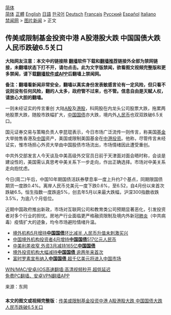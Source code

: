  <!-- 面包屑导航 --> <div class="breadcrumb"><!-- GTranslate: https://gtranslate.io/ -->  <div class="switcher notranslate">  <div class="selected">  <a href="#" onclick="return false;"> 简体</a>  </div>  <div class="option">  <a href="https://www.bannedbook.org" onclick="doGTranslate('zh-CN|zh-CN');jQuery('div.switcher div.selected a').html(jQuery(this).html());return false;" title="简体中文" class="nturl selected"> 简体</a>  <a href="https://www.bannedbook.org/zh-tw/" onclick="doGTranslate('zh-CN|zh-TW');jQuery('div.switcher div.selected a').html(jQuery(this).html());return false;" title="繁體中文" class="nturl"> 正體</a>  <a href="https://www.bannedbook.org/en/" onclick="doGTranslate('zh-CN|en');jQuery('div.switcher div.selected a').html(jQuery(this).html());return false;" title="English" class="nturl"> English</a>  <a href="https://www.bannedbook.org/ja/" onclick="doGTranslate('zh-CN|ja');jQuery('div.switcher div.selected a').html(jQuery(this).html());return false;" title="日本語" class="nturl"> 日語</a>  <a href="https://www.bannedbook.org/ko/" onclick="doGTranslate('zh-CN|ko');jQuery('div.switcher div.selected a').html(jQuery(this).html());return false;" title="한국어" class="nturl"> 한국어</a>  <a href="https://www.bannedbook.org/de/" onclick="doGTranslate('zh-CN|de');jQuery('div.switcher div.selected a').html(jQuery(this).html());return false;" title="Deutsch" class="nturl"> Deutsch</a>  <a href="https://www.bannedbook.org/fr/" onclick="doGTranslate('zh-CN|fr');jQuery('div.switcher div.selected a').html(jQuery(this).html());return false;" title="Français" class="nturl"> Français</a>  <a href="https://www.bannedbook.org/ru/" onclick="doGTranslate('zh-CN|ru');jQuery('div.switcher div.selected a').html(jQuery(this).html());return false;" title="Русский" class="nturl"> Русский</a>  <a href="https://www.bannedbook.org/es/" onclick="doGTranslate('zh-CN|es');jQuery('div.switcher div.selected a').html(jQuery(this).html());return false;" title="Español" class="nturl"> Español</a>  <a href="https://www.bannedbook.org/it/" onclick="doGTranslate('zh-CN|it');jQuery('div.switcher div.selected a').html(jQuery(this).html());return false;" title="Italiano" class="nturl"> Italiano</a>  </div>  </div>      <div class='breadcrumb-sub'><!-- Breadcrumb NavXT 6.3.0 --> <a href="https://www.bannedbook.org/" class="home">禁闻网</a> &gt; <a href="https://www.bannedbook.org/bnews/topimagenews/" class="category">图片新闻</a> &gt; 正文</div></div><h2>传美或限制基金投资中港 A股港股大跌 中国国债大跌 人民币跌破6.5关口</h2> <p class="notice"><b>大陆网友注意：本文中的链接除 <a href="https://github.com/bannedbook/fanqiang" >翻墙</a>软件下载和<a href="https://github.com/killgcd/justmysocks/blob/master/README.md">翻墙推荐</a>链接外全部为禁网链接，未翻墙状态下打不开，请勿点击。此为文字版禁闻，欲看图文视频完整版和更多禁闻，请下载<a href="https://github.com/bannedbook/fanqiang">翻墙软件或APP</a>后翻墙上禁闻网。</p><p>备注：翻墙看新闻非常安全，翻墙以真实身份发表敏感言论有一定风险，但只看不说则没有任何风险，翻的人太多，政府管不过来，也不管。信息自由是天赋人权，请放心大胆的翻墙。</b></p>  <div class="entry"> <p id="conimg">一则未经证实的传言重创 大陆<a href="https://www.bannedbook.org/bnews/tag/A%E8%82%A1/" class="st_tag internal_tag" rel="tag" title="标签 A股 下的日志">A股</a>及<a href="https://www.bannedbook.org/bnews/tag/%e6%b8%af%e8%82%a1/" class="st_tag internal_tag" rel="tag" title="标签 港股 下的日志">港股</a>，科网股在内龙头公司股票大跌，拖累两地股票大跌，随股市跌幅扩大，<a href="https://www.bannedbook.org/bnews/tag/%E4%B8%AD%E5%9B%BD/" class="st_tag internal_tag" rel="tag" title="标签 中国 下的日志">中国</a><a href="https://www.bannedbook.org/bnews/tag/%e5%9b%bd%e5%80%ba/" class="st_tag internal_tag" rel="tag" title="标签 国债 下的日志">国债</a>亦大跌，境内外<a href="https://www.bannedbook.org/bnews/tag/%e4%ba%ba%e6%b0%91%e5%b8%81/" class="st_tag internal_tag" rel="tag" title="标签 人民币 下的日志">人民币</a>也双双跌破6.5关口。</p> <p>国元证券交易与策略负责人李昆琨表示，今日市场广泛流传一则传言，称美国<a href="https://www.bannedbook.org/bnews/tag/%E5%9F%BA%E9%87%91/" class="st_tag internal_tag" rel="tag" title="标签 基金 下的日志">基金</a>大举抛售香港及<span class='wp_keywordlink_affiliate'><a href="https://www.bannedbook.org/" title="中国" target="_blank">中国</a></span>资产，美国或限制美国基金在<a href="https://www.bannedbook.org/bnews/tag/%E4%B8%AD%E6%B8%AF/" class="st_tag internal_tag" rel="tag" title="标签 中港 下的日志">中港</a><a href="https://www.bannedbook.org/bnews/tag/%e6%8a%95%e8%b5%84/" class="st_tag internal_tag" rel="tag" title="标签 投资 下的日志">投资</a>。他称，尽管传言未经证实，惟市场担心外资大举由中国股债市场流出，市场情绪因此遭受重创。</p>  <p>中共外交部发言人今天谈及中美高级外交官员日前于天津面对面会晤时称，会谈是建设性的，美国需认真思考中美关系下一步走向，作出正确选择。市场对中美关系走向抱忧虑。</p> <p>今日(周二)午后，中国10年期国债活跃券孽息率一度上升约7个基点，同期限国债期货一度跌0.4%。离岸人民币兑美元一度下跌0.6%，至6.52，自4月份以来首次跌破6.5。恒生指数一度跌逾5%，创去年5月以来最大跌幅，沪深300指数收跌3.5%，为逾八个月低位。</p>  <p>近期中国政府推出新政，市场对互联网公司和教育类公司预期显著恶化，引发投资者对多个行业的担忧。房地产行业面临更严格融资限制及境内外新冠<a href="https://www.bannedbook.org/bnews/tag/%e8%82%ba%e7%82%8e/" class="st_tag internal_tag" rel="tag" title="标签 肺炎 下的日志">肺炎</a>（中共病毒）疫情扩大的迹象，均令市场避险情绪升温。</p> <ul class='op-related-articles' title='相关阅读'> <li><a href='https://www.bannedbook.org/bnews/finance/20210606/1561148.html' target='_blank'>境外机构5月增持<b>中国国债</b>环比减半 人民币升值未刺激买兴</a></li> <li><a href='https://www.bannedbook.org/bnews/baitai/20210510/1543583.html' target='_blank'>中国境外机构投资者4月增持<b>中国国债</b>517亿元人民币</a></li> <li><a href='https://www.bannedbook.org/bnews/finance/20210409/1522654.html' target='_blank'>中美利差收窄 外资3月减持165亿<b>中国国债</b></a></li> <li><a href='https://www.bannedbook.org/bnews/ssgc/20210407/1521477.html' target='_blank'>境外投资机构大幅减持<b>中国国债</b> 逾两年来首次</a></li> <li><a href='https://www.bannedbook.org/bnews/baitai/20200925/1403014.html' target='_blank'>富时罗素宣布纳入<b>中国国债</b> 超千亿美元将进入中国市场</a></li> </ul> <p class="texttj"> <a href="https://github.com/bannedbook/fanqiang/wiki/V2ray%E6%9C%BA%E5%9C%BA" target="_blank">WIN/MAC/安卓/iOS高速翻墙:高清视频秒开,超低延迟</a><br/> <a href="https://github.com/bannedbook/fanqiang/wiki/%E7%A6%81%E9%97%BB%E7%BD%91%E5%AE%89%E5%8D%93%E7%BF%BB%E5%A2%99%E6%96%B0%E9%97%BBAPP" target="_blank">免费PC翻墙、安卓VPN翻墙APP</a></p> <p> 来源：东网 </p><a name='sharetosocial'></a>  <div style="margin-bottom:5px;padding-bottom:5px;clear:both"> <div id="archive-pix-1" class="banner-ads"> <!-- AuctionX Display platform tag START --> <div id="26318x728x90x621x_ADSLOT2" clicktrack="%%CLICK_URL_ESC%%"></div> <!-- AuctionX Display platform tag END --> </div> <div id="archive-pix-2" class="banner-ads"> <!-- AuctionX Display platform tag START --> <div id="26315x300x250x621x_ADSLOT2" clicktrack="%%CLICK_URL_ESC%%"></div> <!-- AuctionX Display platform tag END --> </div> </div>  <div id="archive-pix-1" class="banner-ads"> <!-- AuctionX Display platform tag START --> <div id="26318x728x90x621x_ADSLOT3" clicktrack="%%CLICK_URL_ESC%%"></div> <!-- AuctionX Display platform tag END --> </div> <div><b>本文的图文或视频完整版</b>：<a href='https://www.bannedbook.org/bnews/topimagenews/20210727/1595248.html'>传美或限制基金投资中港 A股港股大跌 中国国债大跌 人民币跌破6.5关口</a></div>  </div><!--END ENTRY--> 